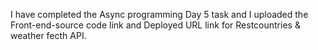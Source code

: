 I have completed the Async programming Day 5 task and I uploaded the Front-end-source code link and Deployed URL link for Restcountries & weather fecth API.